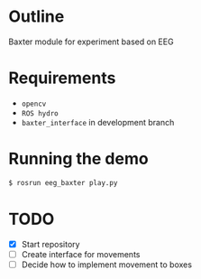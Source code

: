 Outline
=======

Baxter module for experiment based on EEG

Requirements
============

* `opencv`
* `ROS hydro`
* `baxter_interface` in development branch

Running the demo
================

```bash
$ rosrun eeg_baxter play.py
```

TODO
====

- [x] Start repository
- [ ] Create interface for movements
- [ ] Decide how to implement movement to boxes
